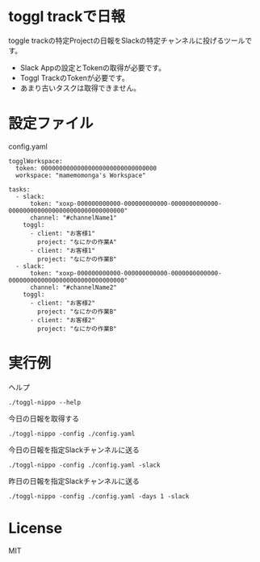 # toggl trackで日報

toggle trackの特定Projectの日報をSlackの特定チャンネルに投げるツールです。

* Slack Appの設定とTokenの取得が必要です。
* Toggl TrackのTokenが必要です。
* あまり古いタスクは取得できません。

# 設定ファイル

config.yaml

	togglWorkspace:
	  token: 00000000000000000000000000000000
	  workspace: "mamemomonga's Workspace"

	tasks:
	  - slack:
	      token: "xoxp-000000000000-000000000000-0000000000000-00000000000000000000000000000000"
	      channel: "#channelName1"
	    toggl:
	      - client: "お客様1"
	        project: "なにかの作業A"
	      - client: "お客様1"
	        project: "なにかの作業B"
	  - slack:
	      token: "xoxp-000000000000-000000000000-0000000000000-00000000000000000000000000000000"
	      channel: "#channelName2"
	    toggl:
	      - client: "お客様2"
	        project: "なにかの作業B"
	      - client: "お客様2"
	        project: "なにかの作業B"

# 実行例

ヘルプ

	./toggl-nippo --help

今日の日報を取得する

	./toggl-nippo -config ./config.yaml

今日の日報を指定Slackチャンネルに送る

	./toggl-nippo -config ./config.yaml -slack

昨日の日報を指定Slackチャンネルに送る

	./toggl-nippo -config ./config.yaml -days 1 -slack

# License

MIT

